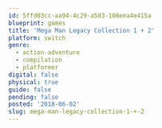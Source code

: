 ```yaml
---
id: 5ffd03cc-aa94-4c29-a5d3-108eea4e415a
blueprint: games
title: 'Mega Man Legacy Collection 1 + 2'
platform: switch
genre:
  - action-adventure
  - compilation
  - platformer
digital: false
physical: true
guide: false
pending: false
posted: '2018-06-02'
slug: mega-man-legacy-collection-1-+-2
---
```

